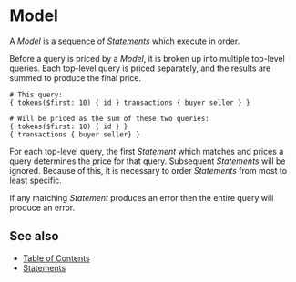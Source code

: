 # Model

A _Model_ is a sequence of _Statements_ which execute in order.

Before a query is priced by a _Model_, it is broken up into multiple top-level queries. Each top-level query is priced separately, and the results are summed to produce the final price.

```
# This query:
{ tokens($first: 10) { id } transactions { buyer seller } }

# Will be priced as the sum of these two queries:
{ tokens($first: 10) { id } }
{ transactions { buyer seller} }
```

For each top-level query, the first _Statement_ which matches and prices a query determines the price for that query. Subsequent _Statements_ will be ignored. Because of this, it is necessary to order _Statements_ from most to least specific.

If any matching _Statement_ produces an error then the entire query will produce an error. 



## See also
* [Table of Contents](./toc.md)
* [Statements](./statements.md)